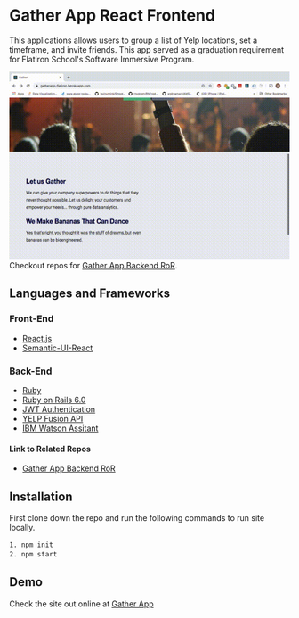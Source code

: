 # Gather App React Frontend 
This applications allows users to group a list of Yelp locations, set a timeframe, and invite friends. This app served as a graduation requirement for Flatiron School's Software Immersive Program.

![Gif Demo](https://github.com/rmeji1/gatherappfrontend/blob/develop/out-gather.gif)
Checkout repos for [Gather App Backend RoR](https://github.com/rmeji1/gatherappbackend).

## Languages and Frameworks
### Front-End
* [React.js](https://reactjs.org/)
* [Semantic-UI-React](https://react.semantic-ui.com/)
### Back-End
* [Ruby](https://www.ruby-lang.org/tr/)
* [Ruby on Rails 6.0](https://rubyonrails.org/)
* [JWT Authentication](https://jwt.io/)
* [YELP Fusion API](https://www.yelp.com/fusion)
* [IBM Watson Assitant](https://www.ibm.com/cloud/watson-assistant/)
#### Link to Related Repos
* [Gather App Backend RoR](https://github.com/rmeji1/gatherappbackend)

## Installation
First clone down the repo and run the following commands to run site locally. 
```bash
1. npm init
2. npm start
```
## Demo 
Check the site out online at [Gather App](https://gatherapp-flatiron.herokuapp.com)
